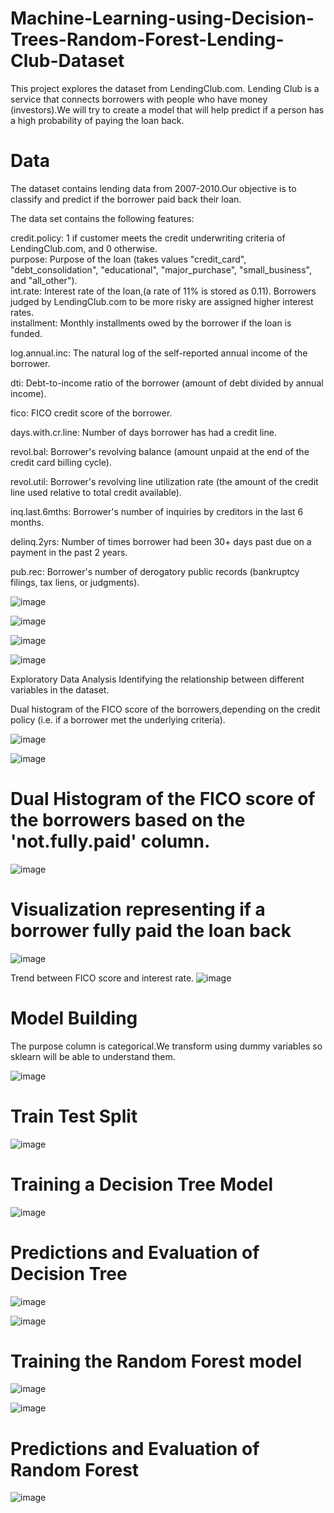 # Machine-Learning-using-Decision-Trees-Random-Forest-Lending-Club-Dataset

This project explores the dataset from LendingClub.com. Lending Club is a service that connects borrowers with people who have money 
(investors).We will try to create a model that will help predict if a person has a high probability of paying the loan back.


# Data
The dataset contains lending data from 2007-2010.Our objective is to classify and predict if the borrower paid back their loan.

The data set contains the following features:

credit.policy: 1 if customer meets the credit underwriting criteria of LendingClub.com, and 0 otherwise.                       
purpose: Purpose of the loan (takes values "credit_card", "debt_consolidation", "educational", "major_purchase", "small_business", and "all_other").                       
int.rate: Interest rate of the loan,(a rate of 11% is stored as 0.11). Borrowers judged by LendingClub.com to be more risky are assigned higher interest rates.                 
installment: Monthly installments owed by the borrower if the loan is funded.

log.annual.inc: The natural log of the self-reported annual income of the borrower.

dti: Debt-to-income ratio of the borrower (amount of debt divided by annual income).

fico: FICO credit score of the borrower.

days.with.cr.line: Number of days borrower has had a credit line.

revol.bal: Borrower's revolving balance (amount unpaid at the end of the credit card billing cycle).

revol.util: Borrower's revolving line utilization rate (the amount of the credit line used relative to total credit available).

inq.last.6mths: Borrower's number of inquiries by creditors in the last 6 months.

delinq.2yrs: Number of times borrower had been 30+ days past due on a payment in the past 2 years.

pub.rec: Borrower's number of derogatory public records (bankruptcy filings, tax liens, or judgments).


![image](https://user-images.githubusercontent.com/35156789/41815609-75553894-773e-11e8-914b-f0b55fa16757.png)

![image](https://user-images.githubusercontent.com/35156789/41815654-9c1653ea-773f-11e8-84c4-fe4b02871833.png)

![image](https://user-images.githubusercontent.com/35156789/41815660-bb89f0e2-773f-11e8-9d5c-16a878e46a36.png)

![image](https://user-images.githubusercontent.com/35156789/41815663-cf8c1048-773f-11e8-98f4-1be00b4c8e71.png)


Exploratory Data Analysis
Identifying the relationship between different variables in the dataset.

Dual histogram of the FICO score of the borrowers,depending on the credit policy (i.e. if a borrower met the underlying criteria).

![image](https://user-images.githubusercontent.com/35156789/41815671-0c62511c-7740-11e8-9ed0-76fa377840ae.png)

![image](https://user-images.githubusercontent.com/35156789/41815674-1efb4338-7740-11e8-829c-c937480ffa7f.png)

# Dual Histogram of the FICO score of the borrowers based on the 'not.fully.paid' column.
![image](https://user-images.githubusercontent.com/35156789/41815678-35b69e06-7740-11e8-8735-24fb3ba2f52f.png)

# Visualization representing if a borrower fully paid the loan back

![image](https://user-images.githubusercontent.com/35156789/41815693-94d71776-7740-11e8-8cc6-bc1729bb68a8.png)

Trend between FICO score and interest rate.
![image](https://user-images.githubusercontent.com/35156789/41815703-c229c73c-7740-11e8-8202-46175cb591f6.png)

# Model Building
The purpose column is categorical.We transform  using dummy variables so sklearn will be able to understand them.

![image](https://user-images.githubusercontent.com/35156789/41815907-d9aecf60-7745-11e8-928e-4a2c0e89d7c4.png)

# Train Test Split

![image](https://user-images.githubusercontent.com/35156789/41815914-09734a14-7746-11e8-9681-3eaab4838916.png)

# Training a Decision Tree Model

![image](https://user-images.githubusercontent.com/35156789/41815924-2e5fdcde-7746-11e8-96c9-64acf06f39c6.png)

# Predictions and Evaluation of Decision Tree

![image](https://user-images.githubusercontent.com/35156789/41815984-92c6423e-7747-11e8-9f61-661406278be5.png)

![image](https://user-images.githubusercontent.com/35156789/41816015-4ae4c07a-7748-11e8-909a-61858ba88a21.png)

# Training the Random Forest model

![image](https://user-images.githubusercontent.com/35156789/41816107-1e44f448-774a-11e8-93ef-683345cdf322.png)

![image](https://user-images.githubusercontent.com/35156789/41816018-672a185c-7748-11e8-95ba-6ceeebad1a8b.png)

# Predictions and Evaluation of Random Forest

![image](https://user-images.githubusercontent.com/35156789/41816022-86a93d02-7748-11e8-8530-3f4d06ae0319.png)



